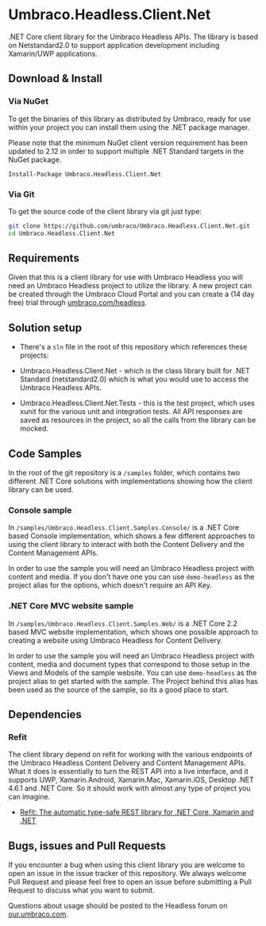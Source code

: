 # Umbraco.Headless.Client.Net

.NET Core client library for the Umbraco Headless APIs.
The library is based on Netstandard2.0 to support application development including Xamarin/UWP applications.

## Download & Install

### Via NuGet

To get the binaries of this library as distributed by Umbraco, ready for use within your project you can install them using the .NET package manager.

Please note that the minimum NuGet client version requirement has been updated to 2.12 in order to support multiple .NET Standard targets in the NuGet package.

```
Install-Package Umbraco.Headless.Client.Net
```

### Via Git

To get the source code of the client library via git just type:

```bash
git clone https://github.com/umbraco/Umbraco.Headless.Client.Net.git
cd Umbraco.Headless.Client.Net
```

## Requirements

Given that this is a client library for use with Umbraco Headless you will need an Umbraco Headless project to utilize the library. A new project can be created through the Umbraco Cloud Portal and you can create a (14 day free) trial through [umbraco.com/headless](https://umbraco.com/headless).

## Solution setup

* There's a `sln` file in the root of this repository which references these projects:

* Umbraco.Headless.Client.Net - which is the class library built for .NET Standard (netstandard2.0) which is what you would use to access the Umbraco Headless APIs.
* Umbraco.Headless.Client.Net.Tests - this is the test project, which uses xunit for the various unit and integration tests. All API responses are saved as resources in the project, so all the calls from the library can be mocked.

## Code Samples

In the root of the git repository is a `/samples` folder, which contains two different .NET Core solutions with implementations showing how the client library can be used.

### Console sample

In `/samples/Umbraco.Headless.Client.Samples.Console/` is a .NET Core based Console implementation, which shows a few different approaches to using the client library to interact with both the Content Delivery and the Content Management APIs.

In order to use the sample you will need an Umbraco Headless project with content and media. If you don't have one you can use `demo-headless` as the project alias for the options, which doesn't require an API Key.

### .NET Core MVC website sample

In `/samples/Umbraco.Headless.Client.Samples.Web/` is a .NET Core 2.2 based MVC website implementation, which shows one possible approach to creating a website using Umbraco Headless for Content Delivery.

In order to use the sample you will need an Umbraco Headless project with content, media and document types that correspond to those setup in the Views and Models of the sample website. You can use `demo-headless` as the project alias to get started with the sample. The Project behind this alias has been used as the source of the sample, so its a good place to start.

## Dependencies

### Refit

The client library depend on refit for working with the various endpoints of the Umbraco Headless Content Delivery and Content Management APIs. What it does is essentially to turn the REST API into a live interface, and it supports UWP, Xamarin.Android, Xamarin.Mac, Xamarin.iOS, Desktop .NET 4.6.1 and .NET Core. So it should work with almost any type of project you can imagine.

- [Refit: The automatic type-safe REST library for .NET Core, Xamarin and .NET](https://github.com/reactiveui/refit/)

## Bugs, issues and Pull Requests

If you encounter a bug when using this client library you are welcome to open an issue in the issue tracker of this repository. We always welcome Pull Request and please feel free to open an issue before submitting a Pull Request to discuss what you want to submit.

Questions about usage should be posted to the Headless forum on [our.umbraco.com](https://our.umbraco.com).
